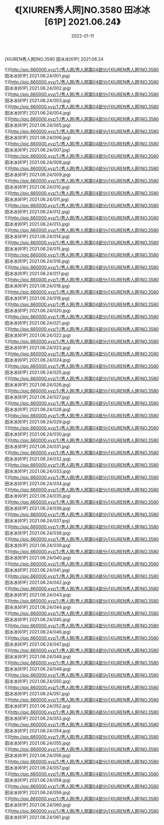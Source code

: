 ﻿---
layout: post
title:  《[XIUREN秀人网]NO.3580 田冰冰[61P] 2021.06.24》
date:   2022-01-11
img: http://pic.660000.xyz/1:/秀人网/秀人网第04部分/[XIUREN秀人网]NO.3580 田冰冰[61P] 2021.06.24/000.jpg
categories: [美女, 清纯, 唯美]
---

[XIUREN秀人网]NO.3580 田冰冰[61P] 2021.06.24

 ![](http://pic.660000.xyz/1:/秀人网/秀人网第04部分/[XIUREN秀人网]NO.3580 田冰冰[61P] 2021.06.24/001.jpg) <br>![](http://pic.660000.xyz/1:/秀人网/秀人网第04部分/[XIUREN秀人网]NO.3580 田冰冰[61P] 2021.06.24/002.jpg) <br>![](http://pic.660000.xyz/1:/秀人网/秀人网第04部分/[XIUREN秀人网]NO.3580 田冰冰[61P] 2021.06.24/003.jpg) <br>![](http://pic.660000.xyz/1:/秀人网/秀人网第04部分/[XIUREN秀人网]NO.3580 田冰冰[61P] 2021.06.24/004.jpg) <br>![](http://pic.660000.xyz/1:/秀人网/秀人网第04部分/[XIUREN秀人网]NO.3580 田冰冰[61P] 2021.06.24/005.jpg) <br>![](http://pic.660000.xyz/1:/秀人网/秀人网第04部分/[XIUREN秀人网]NO.3580 田冰冰[61P] 2021.06.24/006.jpg) <br>![](http://pic.660000.xyz/1:/秀人网/秀人网第04部分/[XIUREN秀人网]NO.3580 田冰冰[61P] 2021.06.24/007.jpg) <br>![](http://pic.660000.xyz/1:/秀人网/秀人网第04部分/[XIUREN秀人网]NO.3580 田冰冰[61P] 2021.06.24/008.jpg) <br>![](http://pic.660000.xyz/1:/秀人网/秀人网第04部分/[XIUREN秀人网]NO.3580 田冰冰[61P] 2021.06.24/009.jpg) <br>![](http://pic.660000.xyz/1:/秀人网/秀人网第04部分/[XIUREN秀人网]NO.3580 田冰冰[61P] 2021.06.24/010.jpg) <br>![](http://pic.660000.xyz/1:/秀人网/秀人网第04部分/[XIUREN秀人网]NO.3580 田冰冰[61P] 2021.06.24/011.jpg) <br>![](http://pic.660000.xyz/1:/秀人网/秀人网第04部分/[XIUREN秀人网]NO.3580 田冰冰[61P] 2021.06.24/012.jpg) <br>![](http://pic.660000.xyz/1:/秀人网/秀人网第04部分/[XIUREN秀人网]NO.3580 田冰冰[61P] 2021.06.24/013.jpg) <br>![](http://pic.660000.xyz/1:/秀人网/秀人网第04部分/[XIUREN秀人网]NO.3580 田冰冰[61P] 2021.06.24/014.jpg) <br>![](http://pic.660000.xyz/1:/秀人网/秀人网第04部分/[XIUREN秀人网]NO.3580 田冰冰[61P] 2021.06.24/015.jpg) <br>![](http://pic.660000.xyz/1:/秀人网/秀人网第04部分/[XIUREN秀人网]NO.3580 田冰冰[61P] 2021.06.24/016.jpg) <br>![](http://pic.660000.xyz/1:/秀人网/秀人网第04部分/[XIUREN秀人网]NO.3580 田冰冰[61P] 2021.06.24/017.jpg) <br>![](http://pic.660000.xyz/1:/秀人网/秀人网第04部分/[XIUREN秀人网]NO.3580 田冰冰[61P] 2021.06.24/018.jpg) <br>![](http://pic.660000.xyz/1:/秀人网/秀人网第04部分/[XIUREN秀人网]NO.3580 田冰冰[61P] 2021.06.24/019.jpg) <br>![](http://pic.660000.xyz/1:/秀人网/秀人网第04部分/[XIUREN秀人网]NO.3580 田冰冰[61P] 2021.06.24/020.jpg) <br>![](http://pic.660000.xyz/1:/秀人网/秀人网第04部分/[XIUREN秀人网]NO.3580 田冰冰[61P] 2021.06.24/021.jpg) <br>![](http://pic.660000.xyz/1:/秀人网/秀人网第04部分/[XIUREN秀人网]NO.3580 田冰冰[61P] 2021.06.24/022.jpg) <br>![](http://pic.660000.xyz/1:/秀人网/秀人网第04部分/[XIUREN秀人网]NO.3580 田冰冰[61P] 2021.06.24/023.jpg) <br>![](http://pic.660000.xyz/1:/秀人网/秀人网第04部分/[XIUREN秀人网]NO.3580 田冰冰[61P] 2021.06.24/024.jpg) <br>![](http://pic.660000.xyz/1:/秀人网/秀人网第04部分/[XIUREN秀人网]NO.3580 田冰冰[61P] 2021.06.24/025.jpg) <br>![](http://pic.660000.xyz/1:/秀人网/秀人网第04部分/[XIUREN秀人网]NO.3580 田冰冰[61P] 2021.06.24/026.jpg) <br>![](http://pic.660000.xyz/1:/秀人网/秀人网第04部分/[XIUREN秀人网]NO.3580 田冰冰[61P] 2021.06.24/027.jpg) <br>![](http://pic.660000.xyz/1:/秀人网/秀人网第04部分/[XIUREN秀人网]NO.3580 田冰冰[61P] 2021.06.24/028.jpg) <br>![](http://pic.660000.xyz/1:/秀人网/秀人网第04部分/[XIUREN秀人网]NO.3580 田冰冰[61P] 2021.06.24/029.jpg) <br>![](http://pic.660000.xyz/1:/秀人网/秀人网第04部分/[XIUREN秀人网]NO.3580 田冰冰[61P] 2021.06.24/030.jpg) <br>![](http://pic.660000.xyz/1:/秀人网/秀人网第04部分/[XIUREN秀人网]NO.3580 田冰冰[61P] 2021.06.24/031.jpg) <br>![](http://pic.660000.xyz/1:/秀人网/秀人网第04部分/[XIUREN秀人网]NO.3580 田冰冰[61P] 2021.06.24/032.jpg) <br>![](http://pic.660000.xyz/1:/秀人网/秀人网第04部分/[XIUREN秀人网]NO.3580 田冰冰[61P] 2021.06.24/033.jpg) <br>![](http://pic.660000.xyz/1:/秀人网/秀人网第04部分/[XIUREN秀人网]NO.3580 田冰冰[61P] 2021.06.24/034.jpg) <br>![](http://pic.660000.xyz/1:/秀人网/秀人网第04部分/[XIUREN秀人网]NO.3580 田冰冰[61P] 2021.06.24/035.jpg) <br>![](http://pic.660000.xyz/1:/秀人网/秀人网第04部分/[XIUREN秀人网]NO.3580 田冰冰[61P] 2021.06.24/036.jpg) <br>![](http://pic.660000.xyz/1:/秀人网/秀人网第04部分/[XIUREN秀人网]NO.3580 田冰冰[61P] 2021.06.24/037.jpg) <br>![](http://pic.660000.xyz/1:/秀人网/秀人网第04部分/[XIUREN秀人网]NO.3580 田冰冰[61P] 2021.06.24/038.jpg) <br>![](http://pic.660000.xyz/1:/秀人网/秀人网第04部分/[XIUREN秀人网]NO.3580 田冰冰[61P] 2021.06.24/039.jpg) <br>![](http://pic.660000.xyz/1:/秀人网/秀人网第04部分/[XIUREN秀人网]NO.3580 田冰冰[61P] 2021.06.24/040.jpg) <br>![](http://pic.660000.xyz/1:/秀人网/秀人网第04部分/[XIUREN秀人网]NO.3580 田冰冰[61P] 2021.06.24/041.jpg) <br>![](http://pic.660000.xyz/1:/秀人网/秀人网第04部分/[XIUREN秀人网]NO.3580 田冰冰[61P] 2021.06.24/042.jpg) <br>![](http://pic.660000.xyz/1:/秀人网/秀人网第04部分/[XIUREN秀人网]NO.3580 田冰冰[61P] 2021.06.24/043.jpg) <br>![](http://pic.660000.xyz/1:/秀人网/秀人网第04部分/[XIUREN秀人网]NO.3580 田冰冰[61P] 2021.06.24/044.jpg) <br>![](http://pic.660000.xyz/1:/秀人网/秀人网第04部分/[XIUREN秀人网]NO.3580 田冰冰[61P] 2021.06.24/045.jpg) <br>![](http://pic.660000.xyz/1:/秀人网/秀人网第04部分/[XIUREN秀人网]NO.3580 田冰冰[61P] 2021.06.24/046.jpg) <br>![](http://pic.660000.xyz/1:/秀人网/秀人网第04部分/[XIUREN秀人网]NO.3580 田冰冰[61P] 2021.06.24/047.jpg) <br>![](http://pic.660000.xyz/1:/秀人网/秀人网第04部分/[XIUREN秀人网]NO.3580 田冰冰[61P] 2021.06.24/048.jpg) <br>![](http://pic.660000.xyz/1:/秀人网/秀人网第04部分/[XIUREN秀人网]NO.3580 田冰冰[61P] 2021.06.24/049.jpg) <br>![](http://pic.660000.xyz/1:/秀人网/秀人网第04部分/[XIUREN秀人网]NO.3580 田冰冰[61P] 2021.06.24/050.jpg) <br>![](http://pic.660000.xyz/1:/秀人网/秀人网第04部分/[XIUREN秀人网]NO.3580 田冰冰[61P] 2021.06.24/051.jpg) <br>![](http://pic.660000.xyz/1:/秀人网/秀人网第04部分/[XIUREN秀人网]NO.3580 田冰冰[61P] 2021.06.24/052.jpg) <br>![](http://pic.660000.xyz/1:/秀人网/秀人网第04部分/[XIUREN秀人网]NO.3580 田冰冰[61P] 2021.06.24/053.jpg) <br>![](http://pic.660000.xyz/1:/秀人网/秀人网第04部分/[XIUREN秀人网]NO.3580 田冰冰[61P] 2021.06.24/054.jpg) <br>![](http://pic.660000.xyz/1:/秀人网/秀人网第04部分/[XIUREN秀人网]NO.3580 田冰冰[61P] 2021.06.24/055.jpg) <br>![](http://pic.660000.xyz/1:/秀人网/秀人网第04部分/[XIUREN秀人网]NO.3580 田冰冰[61P] 2021.06.24/056.jpg) <br>![](http://pic.660000.xyz/1:/秀人网/秀人网第04部分/[XIUREN秀人网]NO.3580 田冰冰[61P] 2021.06.24/057.jpg) <br>![](http://pic.660000.xyz/1:/秀人网/秀人网第04部分/[XIUREN秀人网]NO.3580 田冰冰[61P] 2021.06.24/058.jpg) <br>![](http://pic.660000.xyz/1:/秀人网/秀人网第04部分/[XIUREN秀人网]NO.3580 田冰冰[61P] 2021.06.24/059.jpg) <br>![](http://pic.660000.xyz/1:/秀人网/秀人网第04部分/[XIUREN秀人网]NO.3580 田冰冰[61P] 2021.06.24/060.jpg) <br>![](http://pic.660000.xyz/1:/秀人网/秀人网第04部分/[XIUREN秀人网]NO.3580 田冰冰[61P] 2021.06.24/061.jpg) <br>